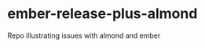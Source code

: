 ember-release-plus-almond
=========================

Repo illustrating issues with almond and ember
